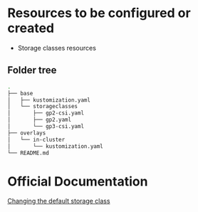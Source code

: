 # Resources to be configured or created

- Storage classes resources

## Folder tree

```bash
.
├── base
│   ├── kustomization.yaml
│   └── storageclasses
│       ├── gp2-csi.yaml
│       ├── gp2.yaml
│       └── gp3-csi.yaml
├── overlays
│   └── in-cluster
│       └── kustomization.yaml
└── README.md
```

# Official Documentation

[Changing the default storage class](https://docs.openshift.com/container-platform/4.11/post_installation_configuration/storage-configuration.html#change-default-storage-class_post-install-storage-configuration)
